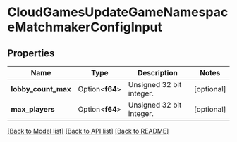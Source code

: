 # CloudGamesUpdateGameNamespaceMatchmakerConfigInput

## Properties

Name | Type | Description | Notes
------------ | ------------- | ------------- | -------------
**lobby_count_max** | Option<**f64**> | Unsigned 32 bit integer. | [optional]
**max_players** | Option<**f64**> | Unsigned 32 bit integer. | [optional]

[[Back to Model list]](../README.md#documentation-for-models) [[Back to API list]](../README.md#documentation-for-api-endpoints) [[Back to README]](../README.md)


